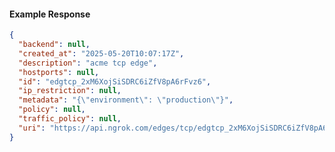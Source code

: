 <!-- Code generated for API Clients. DO NOT EDIT. -->

#### Example Response

```json
{
  "backend": null,
  "created_at": "2025-05-20T10:07:17Z",
  "description": "acme tcp edge",
  "hostports": null,
  "id": "edgtcp_2xM6XojSiSDRC6iZfV8pA6rFvz6",
  "ip_restriction": null,
  "metadata": "{\"environment\": \"production\"}",
  "policy": null,
  "traffic_policy": null,
  "uri": "https://api.ngrok.com/edges/tcp/edgtcp_2xM6XojSiSDRC6iZfV8pA6rFvz6"
}
```
